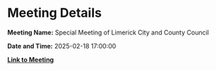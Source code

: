 # Meeting Details

**Meeting Name:** Special Meeting of Limerick City and County Council

**Date and Time:** 2025-02-18 17:00:00

**[Link to Meeting](https://www.limerick.ie/council/whats-on/special-meeting-of-limerick-city-and-county-council-18)**
